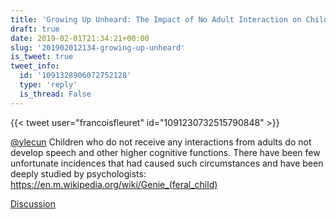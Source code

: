 ```yaml
---
title: 'Growing Up Unheard: The Impact of No Adult Interaction on Child Development'
draft: true
date: 2019-02-01T21:34:21+00:00
slug: '201902012134-growing-up-unheard'
is_tweet: true
tweet_info:
  id: '1091328906072752128'
  type: 'reply'
  is_thread: False
---
```




{{< tweet user="francoisfleuret" id="1091230732515790848" >}}

[@ylecun](https://x.com/ylecun) Children who do not receive any interactions from adults do not develop speech and other higher cognitive functions. There have been few unfortunate incidences that had caused such circumstances and have been deeply studied by psychologists: <https://en.m.wikipedia.org/wiki/Genie_(feral_child)>

[Discussion](https://x.com/sytelus/status/1091328906072752128)
